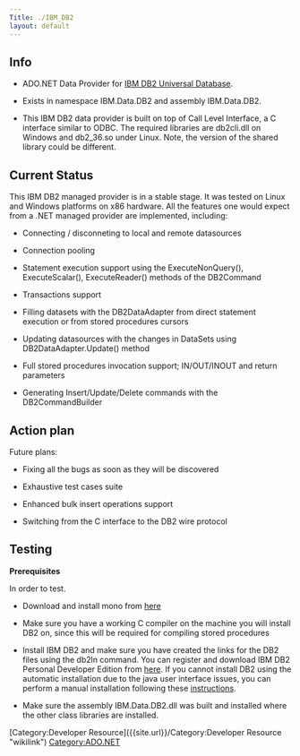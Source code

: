 ```yaml
---
Title: ./IBM_DB2
layout: default
---
```


Info
----

-   ADO.NET Data Provider for [IBM DB2 Universal
    Database](http://www-3.ibm.com/software/data/db2/).

-   Exists in namespace IBM.Data.DB2 and assembly IBM.Data.DB2.

-   This IBM DB2 data provider is built on top of Call Level Interface,
    a C interface similar to ODBC. The required libraries are db2cli.dll
    on Windows and db2\_36.so under Linux. Note, the version of the
    shared library could be different.

Current Status
--------------

This IBM DB2 managed provider is in a stable stage. It was tested on
Linux and Windows platforms on x86 hardware. All the features one would
expect from a .NET managed provider are implemented, including:

-   Connecting / disconneting to local and remote datasources

-   Connection pooling

-   Statement execution support using the ExecuteNonQuery(),
    ExecuteScalar(), ExecuteReader() methods of the DB2Command

-   Transactions support

-   Filling datasets with the DB2DataAdapter from direct statement
    execution or from stored procedures cursors

-   Updating datasources with the changes in DataSets using
    DB2DataAdapter.Update() method

-   Full stored procedures invocation support; IN/OUT/INOUT and return
    parameters

-   Generating Insert/Update/Delete commands with the DB2CommandBuilder

Action plan
-----------

Future plans:

-   Fixing all the bugs as soon as they will be discovered

-   Exhaustive test cases suite

-   Enhanced bulk insert operations support

-   Switching from the C interface to the DB2 wire protocol

Testing
-------

<b>Prerequisites</b>

In order to test.

-   Download and install mono from [here]({{site.url}}/Downloads "wikilink")

-   Make sure you have a working C compiler on the machine you will
    install DB2 on, since this will be required for compiling stored
    procedures

-   Install IBM DB2 and make sure you have created the links for the DB2
    files using the db2ln command. You can register and download IBM DB2
    Personal Developer Edition from
    [here](http://www14.software.ibm.com/webapp/download/search.jsp?rs=db2pde).
    If you cannot install DB2 using the automatic installation due to
    the java user interface issues, you can perform a manual
    installation following these
    [instructions](http://publib.boulder.ibm.com/infocenter/db2help/index.jsp?topic=/com.ibm.db2.udb.doc/start/t0006742.htm).

-   Make sure the assembly IBM.Data.DB2.dll was built and installed
    where the other class libraries are installed.

[Category:Developer Resource]({{site.url}}/Category:Developer Resource "wikilink")
<Category:ADO.NET>

